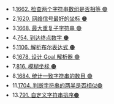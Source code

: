 - 1.[1662. 检查两个字符串数组是否相等 🟢](https://leetcode.cn/problems/check-if-two-string-arrays-are-equivalent)
- 2.[1620. 网络信号最好的坐标 🟠](https://leetcode.cn/problems/coordinate-with-maximum-network-quality/)
- 3.[1668. 最大重复子字符串 🟢](https://leetcode.cn/problems/maximum-repeating-substring/)
- 4.[754. 到达终点数字 🟠](https://leetcode.cn/problems/reach-a-number/)
- 5.[1106. 解析布尔表达式 🟠](https://leetcode.cn/problems/parsing-a-boolean-expression/)
- 6.[1678. 设计 Goal 解析器 🟢](https://leetcode.cn/problems/goal-parser-interpretation/description/)
- 7.[816. 模糊坐标 🟠](https://leetcode.cn/problems/ambiguous-coordinates/description/)
- 8.[1684. 统计一致字符串的数目 🟢](https://leetcode.cn/problems/count-the-number-of-consistent-strings/description/)
- 11.[1704. 判断字符串的两半是否相似🟢](https://leetcode.cn/problems/determine-if-string-halves-are-alike/)
- 13.[791. 自定义字符串排序🟠](https://leetcode.cn/problems/custom-sort-string/description/)